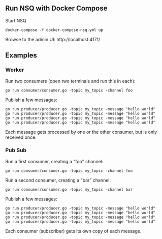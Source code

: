 

## Run NSQ with Docker Compose

Start NSQ

	docker-compose -f docker-compose-nsq.yml up

Browse to the admin UI: http://localhost:4171/


## Examples

### Worker

Run two consumers (open two terminals and run this in each):

	go run consumer/consumer.go -topic my_topic -channel foo


Publish a few messages:

	go run producer/producer.go -topic my_topic -message "hello world"
	go run producer/producer.go -topic my_topic -message "hello world"
	go run producer/producer.go -topic my_topic -message "hello world"
	go run producer/producer.go -topic my_topic -message "hello world"

Each message gets processed by one or the other consumer, but is only received once.

### Pub Sub

Run a first consumer, creating a "foo" channel:

	go run consumer/consumer.go -topic my_topic -channel foo

Run a second consumer, creating a "bar" channel:

	go run consumer/consumer.go -topic my_topic -channel bar

Publish a few messages:

	go run producer/producer.go -topic my_topic -message "hello world"
	go run producer/producer.go -topic my_topic -message "hello world"
	go run producer/producer.go -topic my_topic -message "hello world"
	go run producer/producer.go -topic my_topic -message "hello world"

Each consumer (subscriber) gets its own copy of each message.
